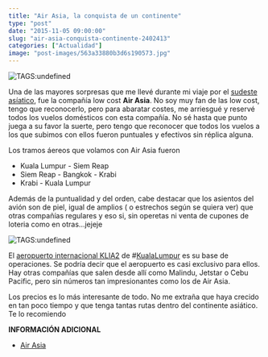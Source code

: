 ```yaml
---
title: "Air Asia, la conquista de un continente"
type: "post"
date: "2015-11-05 09:00:00"
slug: "air-asia-conquista-continente-2402413"
categories: ["Actualidad"]
image: "post-images/563a33880b3d6s190573.jpg"
---
```


 ![ TAGS:undefined](post-images/563a33880b3d6s190573.jpg)

 Una de las mayores sorpresas que me llevé durante mi viaje por el [ sudeste asíatico](http://www.missviajes.com/nueva-ruta-siem-reap-sudeste-asiatico-2397375), fue la compañía low cost **Air Asia**. No soy muy fan de las low cost, tengo que reconocerlo, pero para abaratar costes, me arriesgué y reservé todos los vuelos domésticos con esta compañía. No sé hasta que punto juega a su favor la suerte, pero tengo que reconocer que todos los vuelos a los que subimos con ellos fueron puntuales y efectivos sin réplica alguna.

 Los tramos áereos que volamos con Air Asia fueron

- Kuala Lumpur - Siem Reap
- Siem Reap - Bangkok - Krabi
- Krabi - Kuala Lumpur

 Además de la puntualidad y del orden, cabe destacar que los asientos del avión son de piel, igual de amplios ( o estrechos según se quiera ver) que otras compañías regulares y eso si, sin operetas ni venta de cupones de loteria como en otras...jejeje

 ![ TAGS:undefined](post-images/563a338963d0es75693.jpg "aeropuerto internacional KLIA2 de Kuala LUmpur")

 El [aeropuerto internacional KLIA2](http://www.klia2.info/) de #[KualaLumpur](http://www.missviajes.com/kuala-lumpur-vamos-comprasr-2401102) es su base de operaciones. Se podría decir que el aeropuerto es casi exclusivo para ellos. Hay otras compañías que salen desde allí como Malindu, Jetstar o Cebu Pacific, pero sin números tan impresionantes como los de Air Asia.

 Los precios es lo más interesante de todo. No me extraña que haya crecido en tan poco tiempo y que tenga tantas rutas dentro del continente asiático. Te lo recomiendo

 **INFORMACIÓN ADICIONAL**

- [ Air Asia](http://www.airasia.com/ot/en/home.page?setLang=1&gclid=CN-5rqiW98gCFYU_GwodUqcFAg)